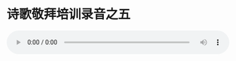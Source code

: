 # 诗歌敬拜培训录音之五

<audio style="width: 100%;" preload="false" controls controlslist="nodownload"><source src="http://file.simai.life/audio/mp3/old/12300.mp3" type="audio/mpeg">Your browser does not support the audio element.</audio>


